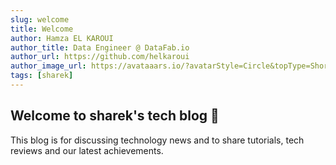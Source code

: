 ```yaml
---
slug: welcome
title: Welcome
author: Hamza EL KAROUI
author_title: Data Engineer @ DataFab.io
author_url: https://github.com/helkaroui
author_image_url: https://avataaars.io/?avatarStyle=Circle&topType=ShortHairShortCurly&accessoriesType=Prescription02&hairColor=BrownDark&facialHairType=Blank&clotheType=BlazerShirt&eyeType=Default&eyebrowType=Default&mouthType=Default&skinColor=Light
tags: [sharek]
---
```


## Welcome to sharek's tech blog 🎉
This blog is for discussing technology news and to share tutorials, tech reviews and our latest achievements.